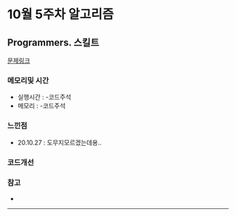 # 10월 5주차 알고리즘

## Programmers. 스킬트

[문제링크](https://programmers.co.kr/learn/courses/30/lessons/42895)

### 메모리및 시간
* 실행시간 : -코드주석 
* 메모리 : -코드주석 

### 느낀점
* 20.10.27 : 도무지모르겠는데용..

### 코드개선 


### 참고
*

---


